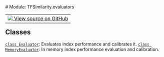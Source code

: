 <div itemscope itemtype="http://developers.google.com/ReferenceObject">
<meta itemprop="name" content="TFSimilarity.evaluators" />
<meta itemprop="path" content="Stable" />
</div>
# Module: TFSimilarity.evaluators
<!-- Insert buttons and diff -->
<table class="tfo-notebook-buttons tfo-api nocontent" align="left">
<td>
  <a target="_blank" href="https://github.com/tensorflow/similarity/blob/main/tensorflow_similarity/evaluators/__init__.py">
    <img src="https://www.tensorflow.org/images/GitHub-Mark-32px.png" />
    View source on GitHub
  </a>
</td>
</table>



## Classes
[`class Evaluator`](../TFSimilarity/evaluators/Evaluator.md): Evaluates index performance and calibrates it.
[`class MemoryEvaluator`](../TFSimilarity/callbacks/MemoryEvaluator.md): In memory index performance evaluation and calibration.
